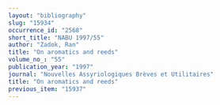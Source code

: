 ```yaml
---
layout: "bibliography"
slug: "15934"
occurrence_id: "2568"
short_title: "NABU 1997/55"
author: "Zadok, Ran"
title: "On aromatics and reeds"
volume_no_: "55"
publication_year: "1997"
journal: "Nouvelles Assyriologiques Brèves et Utilitaires"
title: "On aromatics and reeds"
previous_item: "15937"
---
```

